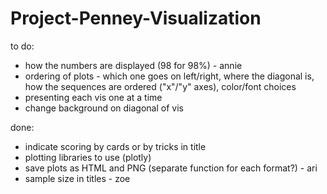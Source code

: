 # Project-Penney-Visualization

to do:
* how the numbers are displayed (98 for 98%) - annie
* ordering of plots - which one goes on left/right, where the diagonal is, how the sequences are ordered ("x"/"y" axes), color/font choices
* presenting each vis one at a time
* change background on diagonal of vis
  
done:
* indicate scoring by cards or by tricks in title
* plotting libraries to use (plotly)
* save plots as HTML and PNG (separate function for each format?) - ari
* sample size in titles - zoe
